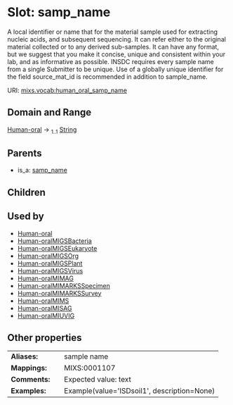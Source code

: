 
# Slot: samp_name


A local identifier or name that for the material sample used for extracting nucleic acids, and subsequent sequencing. It can refer either to the original material collected or to any derived sub-samples. It can have any format, but we suggest that you make it concise, unique and consistent within your lab, and as informative as possible. INSDC requires every sample name from a single Submitter to be unique. Use of a globally unique identifier for the field source_mat_id is recommended in addition to sample_name.

URI: [mixs.vocab:human_oral_samp_name](https://w3id.org/mixs/vocab/human_oral_samp_name)


## Domain and Range

[Human-oral](Human-oral.md) &#8594;  <sub>1..1</sub> [String](types/String.md)

## Parents

 *  is_a: [samp_name](samp_name.md)

## Children


## Used by

 * [Human-oral](Human-oral.md)
 * [Human-oralMIGSBacteria](Human-oralMIGSBacteria.md)
 * [Human-oralMIGSEukaryote](Human-oralMIGSEukaryote.md)
 * [Human-oralMIGSOrg](Human-oralMIGSOrg.md)
 * [Human-oralMIGSPlant](Human-oralMIGSPlant.md)
 * [Human-oralMIGSVirus](Human-oralMIGSVirus.md)
 * [Human-oralMIMAG](Human-oralMIMAG.md)
 * [Human-oralMIMARKSSpecimen](Human-oralMIMARKSSpecimen.md)
 * [Human-oralMIMARKSSurvey](Human-oralMIMARKSSurvey.md)
 * [Human-oralMIMS](Human-oralMIMS.md)
 * [Human-oralMISAG](Human-oralMISAG.md)
 * [Human-oralMIUVIG](Human-oralMIUVIG.md)

## Other properties

|  |  |  |
| --- | --- | --- |
| **Aliases:** | | sample name |
| **Mappings:** | | MIXS:0001107 |
| **Comments:** | | Expected value: text |
| **Examples:** | | Example(value='ISDsoil1', description=None) |

